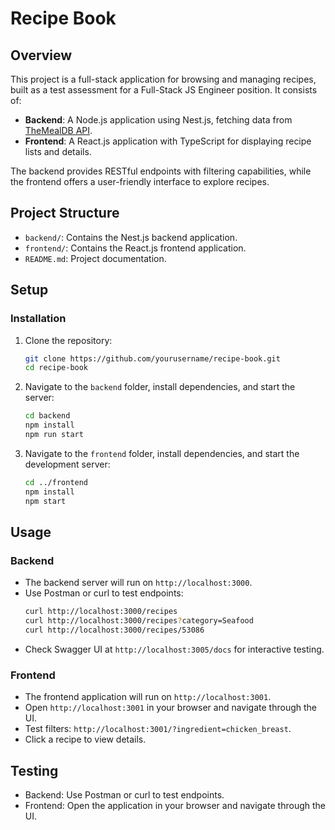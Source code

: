 # Recipe Book

## Overview
This project is a full-stack application for browsing and managing recipes, built as a test assessment for a Full-Stack JS Engineer position. It consists of:
- **Backend**: A Node.js application using Nest.js, fetching data from [TheMealDB API](https://www.themealdb.com/api.php).
- **Frontend**: A React.js application with TypeScript for displaying recipe lists and details.

The backend provides RESTful endpoints with filtering capabilities, while the frontend offers a user-friendly interface to explore recipes.

## Project Structure
- `backend/`: Contains the Nest.js backend application.
- `frontend/`: Contains the React.js frontend application.
- `README.md`: Project documentation.

## Setup

### Installation

1. Clone the repository:
    ```bash
    git clone https://github.com/yourusername/recipe-book.git
    cd recipe-book
    ```

2. Navigate to the `backend` folder, install dependencies, and start the server:
    ```bash
    cd backend
    npm install
    npm run start
    ```

3. Navigate to the `frontend` folder, install dependencies, and start the development server:
    ```bash
    cd ../frontend
    npm install
    npm start
    ```

## Usage

### Backend
- The backend server will run on `http://localhost:3000`.
- Use Postman or curl to test endpoints:
    ```bash
    curl http://localhost:3000/recipes
    curl http://localhost:3000/recipes?category=Seafood
    curl http://localhost:3000/recipes/53086
    ```
- Check Swagger UI at `http://localhost:3005/docs` for interactive testing.

### Frontend
- The frontend application will run on `http://localhost:3001`.
- Open `http://localhost:3001` in your browser and navigate through the UI.
- Test filters: `http://localhost:3001/?ingredient=chicken_breast`.
- Click a recipe to view details.

## Testing
- Backend: Use Postman or curl to test endpoints.
- Frontend: Open the application in your browser and navigate through the UI.

